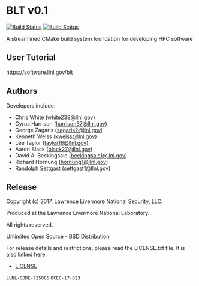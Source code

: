 BLT v0.1
========

[![Build Status](https://travis-ci.org/LLNL/blt.svg)](https://travis-ci.org/LLNL/blt)
[![Build Status](https://ci.appveyor.com/api/projects/status/fuaftu9mvp0y488j/branch/master?svg=true)](https://ci.appveyor.com/project/cyrush/blt/branch/master)

A streamlined CMake build system foundation for developing HPC software

User Tutorial
---------------------

https://software.llnl.gov/blt

Authors
-------

Developers include:

 * Chris White (white238@llnl.gov)
 * Cyrus Harrison (harrison37@llnl.gov)
 * George Zagaris (zagaris2@llnl.gov)
 * Kenneth Weiss (kweiss@llnl.gov)
 * Lee Taylor (taylor16@llnl.gov)
 * Aaron Black (black27@llnl.gov)
 * David A. Beckingsale (beckingsale1@llnl.gov)
 * Richard Hornung (hornung1@llnl.gov)
 * Randolph Settgast (settgast1@llnl.gov)

Release
-------

Copyright (c) 2017, Lawrence Livermore National Security, LLC.

Produced at the Lawrence Livermore National Laboratory.

All rights reserved.

Unlimited Open Source - BSD Distribution

For release details and restrictions, please read the LICENSE.txt file.
It is also linked here:
- [LICENSE](./LICENSE)

`LLNL-CODE-725085`  `OCEC-17-023`
